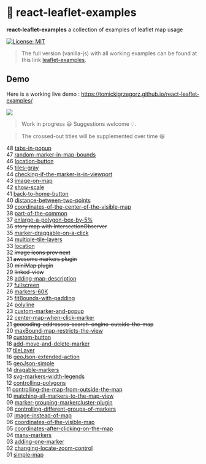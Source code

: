# :maple_leaf: react-leaflet-examples

**react-leaflet-examples** a collection of examples of leaflet map usage

[![License: MIT](https://img.shields.io/badge/License-MIT-blue.svg)](https://opensource.org/licenses/MIT)

> The full version (vanilla-js) with all working examples can be found at this link [leaflet-examples](https://tomickigrzegorz.github.io/leaflet-examples).

## Demo

Here is a working live demo : https://tomickigrzegorz.github.io/react-leaflet-examples/

<img src="./src/data/leaflet.png">

> Work in progress :smiley: Suggestions welcome :bulb:.

> The crossed-out titles will be supplemented over time :smiley:

48 [tabs-in-popup](https://tomik23.github.io/react-leaflet-examples/#/tabs-in-popup)  
47 [random-marker-in-map-bounds](https://tomik23.github.io/react-leaflet-examples/#/random-marker-in-map-bounds)  
46 [location-button](https://tomik23.github.io/react-leaflet-examples/#/location-button)  
45 [tiles-gray](https://tomik23.github.io/react-leaflet-examples/#/tiles-gray)  
44 [checking-if-the-marker-is-in-viewport](https://tomik23.github.io/react-leaflet-examples/#/checking-if-the-marker-is-in-viewport)  
43 [image-on-map](https://tomik23.github.io/react-leaflet-examples/#/image-on-map)  
42 [show-scale](https://tomik23.github.io/react-leaflet-examples/#/show-scale)  
41 [back-to-home-button](https://tomik23.github.io/react-leaflet-examples/#/back-to-home-button)  
40 [distance-between-two-points](https://tomik23.github.io/react-leaflet-examples/distance-between-two-points)  
39 [coordinates-of-the-center-of-the-visible-map](https://tomik23.github.io/react-leaflet-examples/#/coordinates-of-the-center-of-the-visible-map)  
38 [part-of-the-common](https://tomik23.github.io/react-leaflet-examples/#/part-of-the-common)  
37 [enlarge-a-polygon-box-by-5%](https://tomik23.github.io/react-leaflet-examples/#/enlarge-a-polygon-box-by-5-percent)  
36 ~~story map with IntersectionObserver~~  
35 [marker-draggable-on-a-click](https://tomik23.github.io/react-leaflet-examples/#/marker-draggable-on-a-click)  
34 [multiple-tile-layers](https://tomik23.github.io/react-leaflet-examples/#/multiple-tile-layers)  
33 [location](https://tomik23.github.io/react-leaflet-examples/#/location)  
32 ~~image icons prev next~~  
31 ~~awesome markers plugin~~  
30 ~~miniMap plugin~~  
29 ~~linked-view~~  
28 [adding-map-description](https://tomik23.github.io/react-leaflet-examples/#/adding-map-description)  
27 [fullscreen](https://tomik23.github.io/react-leaflet-examples/#/fullscreen)  
26 [markers-60K](https://tomik23.github.io/react-leaflet-examples/#/markers-60K)  
25 [fitBounds-with-padding](https://tomik23.github.io/react-leaflet-examples/#/fitBounds-with-padding)  
24 [polyline](https://tomik23.github.io/react-leaflet-examples/#/polyline)  
23 [custom-marker-and-popup](https://tomik23.github.io/react-leaflet-examples/#/custom-marker-and-popup)  
22 [center-map-when-click-marker](https://tomik23.github.io/react-leaflet-examples/#/center-map-when-click-marker)  
21 ~~geocoding-addresses-search-engine-outside-the-map~~  
20 [maxBound-map-restricts-the-view](https://tomik23.github.io/react-leaflet-examples/#/maxBound-map-restricts-the-view)  
19 [custom-button](https://tomik23.github.io/react-leaflet-examples/#/custom-button)  
18 [add-move-and-delete-marker](https://tomik23.github.io/react-leaflet-examples/#/add-move-and-delete-marker)  
17 [tileLayer](https://tomik23.github.io/react-leaflet-examples/#/tileLayer)  
16 [geoJson-extended-action](https://tomik23.github.io/react-leaflet-examples/#/geoJson-extended-action)  
15 [geoJson-simple](https://tomik23.github.io/react-leaflet-examples/#/geoJson-simple)  
14 [dragable-markers](https://tomik23.github.io/react-leaflet-examples/#/dragable-markers)  
13 [svg-markers-width-legends](https://tomik23.github.io/react-leaflet-examples/#/svg-markers-width-legends)  
12 [controlling-polygons](https://tomik23.github.io/react-leaflet-examples/#/controlling-polygons)  
11 [controlling-the-map-from-outside-the-map](https://tomik23.github.io/react-leaflet-examples/#/controlling-the-map-from-outside-the-map)  
10 [matching-all-markers-to-the-map-view](https://tomik23.github.io/react-leaflet-examples/#/matching-all-markers-to-the-map-view)  
09 [marker-grouping-markercluster-plugin](https://tomik23.github.io/react-leaflet-examples/#/marker-grouping-markercluster-plugin)  
08 [controlling-different-groups-of-markers](https://tomik23.github.io/react-leaflet-examples/#/controlling-different-groups-of-markers)  
07 [image-instead-of-map](https://tomik23.github.io/react-leaflet-examples/#/image-instead-of-map)  
06 [coordinates-of-the-visible-map](https://tomik23.github.io/react-leaflet-examples/#/coordinates-of-the-visible-map)  
05 [coordinates-after-clicking-on-the-map](https://tomik23.github.io/react-leaflet-examples/#/coordinates-after-clicking-on-the-map)  
04 [many-markers](https://tomik23.github.io/react-leaflet-examples/#/many-markers)  
03 [adding-one-marker](https://tomik23.github.io/react-leaflet-examples/#/adding-one-marker)  
02 [changing-locate-zoom-control](https://tomik23.github.io/react-leaflet-examples/#/changing-locate-zoom-control)  
01 [simple-map](https://tomik23.github.io/react-leaflet-examples/#/simple-map)
